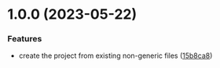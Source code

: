 # 1.0.0 (2023-05-22)


### Features

* create the project from existing non-generic files ([15b8ca8](https://github.com/Strobotti/jsonapi-ts-fetch/commit/15b8ca8d25370f91a1c0677d404c20077d76a82c))
